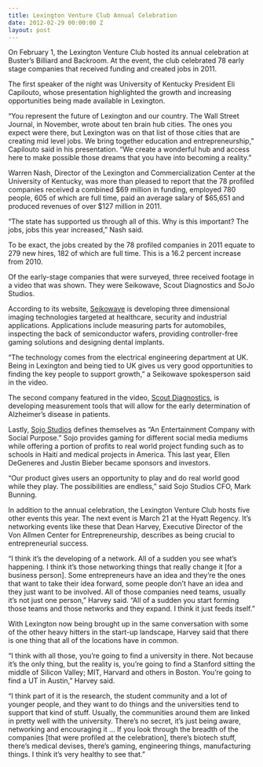 ```yaml
---
title: Lexington Venture Club Annual Celebration
date: 2012-02-29 00:00:00 Z
layout: post
---
```

 
<p>On February 1, the Lexington Venture Club hosted its annual celebration at Buster’s Billiard and Backroom. At the event, the club celebrated 78 early stage companies that received funding and created jobs in 2011.</p>
<p>The first speaker of the night was University of Kentucky President Eli Capilouto, whose presentation highlighted the growth and increasing opportunities being made available in Lexington.</p>
<p>“You represent the future of Lexington and our country. The Wall Street Journal, in November, wrote about ten brain hub cities. The ones you expect were there, but Lexington was on that list of those cities that are creating mid level jobs. We bring together education and entrepreneurship,” Capilouto said in his presentation. “We create a wonderful hub and access here to make possible those dreams that you have into becoming a reality.”</p>
<p>Warren Nash, Director of the Lexington and Commercialization Center at the University of Kentucky, was more than pleased to report  that the 78 profiled companies received a combined $69 million in funding, employed 780 people, 605 of which are full time, paid an average salary of $65,651 and produced revenues of over $127 million in 2011.</p>
<p>“The state has supported us through all of this. Why is this important? The jobs, jobs this year increased,” Nash said.</p>
<p>To be exact, the jobs created by the 78 profiled companies in 2011 equate to 279 new hires, 182 of which are full time. This is a 16.2 percent increase from 2010.</p>
<p>Of the early-stage companies that were surveyed, three received footage in a video that was shown. They were Seikowave, Scout Diagnostics and SoJo Studios.</p>
<p>According to its website, <a href="http://seikowave.com/" target="_blank">Seikowave</a> is developing three dimensional imaging technologies targeted at healthcare, security and industrial applications. Applications include measuring parts for automobiles, inspecting the back of semiconductor wafers, providing controller-free gaming solutions and designing dental implants.</p>
<p>“The technology comes from the electrical engineering department at UK. Being in Lexington and being tied to UK gives us very good opportunities to finding the key people to support growth,” a Seikowave spokesperson said in the video.</p>
<p>The second company featured in the video, <a href="http://www.polarpointe.com/scoutdiagnostics/Home.aspx" target="_blank">Scout Diagnostics</a>, is developing measurement tools that will allow for the early determination of Alzheimer’s disease in patients.</p>
<p>Lastly, <a href="file:///C:/Users/Garrett/Documents/301swineunit.docx" target="_blank">Sojo Studios</a>  defines themselves as “An Entertainment Company with Social Purpose.” Sojo provides gaming for different social media mediums while offering a portion of profits to real world project funding such as to schools in Haiti and medical projects in America. This last year, Ellen DeGeneres and Justin Bieber became sponsors and investors.</p>
<p>“Our product gives users an opportunity to play and do real world good while they play. The possibilities are endless,” said Sojo Studios CFO, Mark Bunning.</p>
<p>In addition to the annual celebration, the Lexington Venture Club hosts five other events this year. The next event is March 21 at the Hyatt Regency. It’s networking events like these that Dean Harvey, Executive Director of the Von Allmen Center for Entrepreneurship, describes as being crucial to entrepreneurial success.</p>
<p>“I think it’s the developing of a network. All of a sudden you see what’s happening. I think it’s those networking things that really change it [for a business person]. Some entrepreneurs have an idea and they’re the ones that want to take their idea forward, some people don’t have an idea and they just want to be involved. All of those companies need teams, usually it’s not just one person,” Harvey said. “All of a sudden you start forming those teams and those networks and they expand. I think it just feeds itself.”</p>
<p>With Lexington now being brought up in the same conversation with some of the other heavy hitters in the start-up landscape, Harvey said that there is one thing that all of the locations have in common.</p>
<p>“I think with all those, you’re going to find a university in there. Not because it’s the only thing, but the reality is, you’re going to find a Stanford sitting the middle of Silicon Valley; MIT, Harvard and others in Boston. You’re going to find a UT in Austin,” Harvey said.</p>
<p>“I think part of it is the research, the student community and a lot of younger people, and they want to do things and the universities tend to support that kind of stuff. Usually, the communities around them are linked in pretty well with the university. There’s no secret, it’s just being aware, networking and encouraging it … If you look through the breadth of the companies [that were profiled at the celebration], there’s biotech stuff, there’s medical devises, there’s gaming, engineering things, manufacturing things. I think it’s very healthy to see that.”</p>
